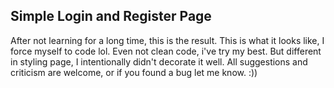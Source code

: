 ## Simple Login and Register Page 
After not learning for a long time, this is the result. This is what it looks like, I force myself to code lol.
Even not clean code, i've try my best. But different in styling page, I intentionally didn't decorate it well.
All suggestions and criticism are welcome, or if you found a bug let me know. :))
